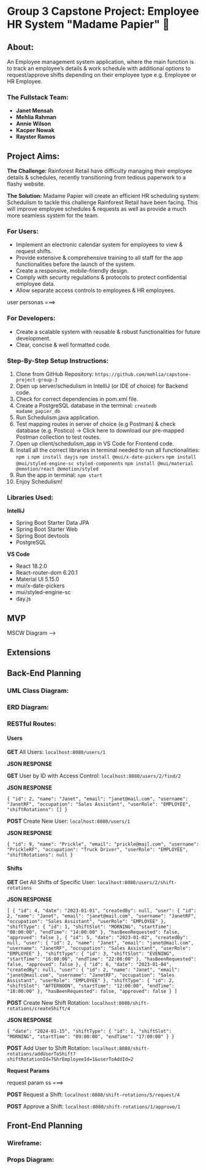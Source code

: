 # Group 3 Capstone Project: Employee HR System "Madame Papier" 📅

## About:
An Employee management system application, where the main function is to track an employee’s details & work schedule with additional options to request/approve shifts depending on their employee type e.g. Employee or HR Employee.

### The Fullstack Team:
* **Janet Mensah**
* **Mehlia Rahman**
* **Annie Wilson**
* **Kacper Nowak**
* **Rayster Ramos**

## Project Aims:

**The Challenge:** Rainforest Retail have difficulty managing their employee details & schedules, recently transitioning from tedious paperwork to a flashy website.

**The Solution:** Madame Papier will create an efficient HR scheduling system: Schedulism to tackle this challenge Rainforest Retail have been facing. This will improve employee schedules & requests as well as provide a much more seamless system for the team.

### For Users:
* Implement an electronic calendar system for employees to view & request shifts.
* Provide extensive & comprehensive training to all staff for the app functionalities before the launch of the system.
* Create a responsive, mobile-friendly design.
* Comply with security regulations & protocols to protect confidential employee data.
* Allow separate access controls to employees & HR employees.

user personas ===>


### For Developers:
* Create a scalable system with reusable & robust functionalities for future development.
* Clear, concise & well formatted code.

### Step-By-Step Setup Instructions:
1. Clone from GitHub Repository: `https://github.com/mehlia/capstone-project-group-3`
2. Open up server/schedulism in IntelliJ (or IDE of choice) for Backend code.
3. Check for correct dependencies in pom.xml file.
4. Create a PostgreSQL database in the terminal: `createdb madame_papier_db`
5. Run Schedulism.java application.
6. Test mapping routes in server of choice (e.g Postman) & check database (e.g. Postico) -> Click here to download our pre-mapped Postman collection to test routes.
7. Open up client/schedulism_app in VS Code for Frontend code.
8. Install all the correct libraries in terminal needed to run all functionalities: `npm i` 
`npm install dayjs`
`npm install @mui/x-date-pickers`
`npm install @mui/styled-engine-sc styled-components`
`npm install @mui/material @emotion/react @emotion/styled`
9. Run the app in terminal: `npm start`
10. Enjoy Schedulism! 

### Libraries Used:
**IntelliJ**

* Spring Boot Starter Data JPA
* Spring Boot Starter Web
* Spring Boot devtools
* PostgreSQL

**VS Code**

* React 18.2.0
* React-router-dom 6.20.1
* Material UI 5.15.0
* mui/x-date-pickers
* mui/styled-engine-sc
* day.js


## MVP
MSCW Diagram -->

## Extensions

## Back-End Planning

### UML Class Diagram:

### ERD Diagram:

### RESTful Routes:

#### Users

**GET** All Users: `localhost:8080/users/1`

**JSON RESPONSE**


**GET** User by ID with Access Control: `localhost:8080/users/2/find/2`

**JSON RESPONSE**

`{
    "id": 2,
    "name": "Janet",
    "email": "janet@mail.com",
    "username": "JanetRF",
    "occupation": "Sales Assistant",
    "userRole": "EMPLOYEE",
    "shiftRotations": []
}`


**POST** Create New User: `localhost:8080/users/1`

**JSON RESPONSE**

`{
    "id": 9,
    "name": "Prickle",
    "email": "prickle@mail.com",
    "username": "PrickleRF",
    "occupation": "Truck Driver",
    "userRole": "EMPLOYEE",
    "shiftRotations": null
}`


#### Shifts

**GET** Get All Shifts of Specific User: `localhost:8080/users/2/shift-rotations`

**JSON RESPONSE**

`[
    {
        "id": 4,
        "date": "2023-01-01",
        "createdBy": null,
        "user": {
            "id": 2,
            "name": "Janet",
            "email": "janet@mail.com",
            "username": "JanetRF",
            "occupation": "Sales Assistant",
            "userRole": "EMPLOYEE"
        },
        "shiftType": {
            "id": 1,
            "shiftSlot": "MORNING",
            "startTime": "08:00:00",
            "endTime": "14:00:00"
        },
        "hasBeenRequested": false,
        "approved": false
    },
    {
        "id": 5,
        "date": "2023-01-02",
        "createdBy": null,
        "user": {
            "id": 2,
            "name": "Janet",
            "email": "janet@mail.com",
            "username": "JanetRF",
            "occupation": "Sales Assistant",
            "userRole": "EMPLOYEE"
        },
        "shiftType": {
            "id": 3,
            "shiftSlot": "EVENING",
            "startTime": "16:00:00",
            "endTime": "22:00:00"
        },
        "hasBeenRequested": false,
        "approved": false
    },
    {
        "id": 6,
        "date": "2023-01-04",
        "createdBy": null,
        "user": {
            "id": 2,
            "name": "Janet",
            "email": "janet@mail.com",
            "username": "JanetRF",
            "occupation": "Sales Assistant",
            "userRole": "EMPLOYEE"
        },
        "shiftType": {
            "id": 2,
            "shiftSlot": "AFTERNOON",
            "startTime": "12:00:00",
            "endTime": "18:00:00"
        },
        "hasBeenRequested": false,
        "approved": false
    }
]`


**POST** Create New Shift Rotation: `localhost:8080/shift-rotations/createShift/4`

**JSON RESPONSE**

`{
   "date": "2024-01-15",
   "shiftType": {
       "id": 1,
       "shiftSlot": "MORNING",
       "startTime": "09:00:00",
       "endTime": "17:00:00"
   }
}`


**POST** Add User to Shift Rotation: `localhost:8080/shift-rotations/addUserToShift?shiftRotationId=7&hrEmployeeId=1&userToAddId=2`

**Request Params**

request param ss ===>


**POST** Request a Shift: `localhost:8080/shift-rotations/5/request/4`


**POST** Approve a Shift: `localhost:8080/shift-rotations/1/approve/1`


## Front-End Planning

### Wireframe:

### Props Diagram:




